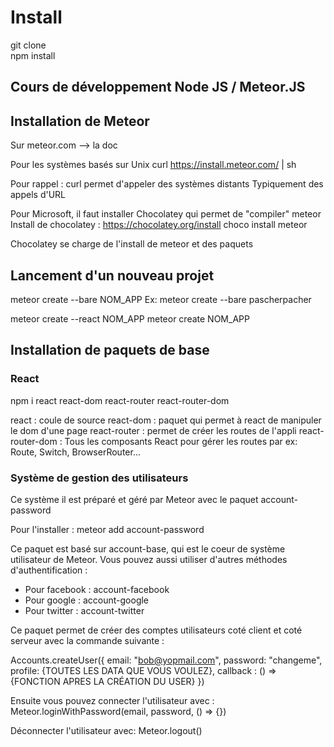 # Install
git clone  
npm install

## Cours de développement Node JS / Meteor.JS

## Installation de Meteor
Sur meteor.com --> la doc

Pour les systèmes basés sur Unix
curl https://install.meteor.com/ | sh

Pour rappel : curl permet d'appeler des systèmes distants
Typiquement des appels d'URL

Pour Microsoft, il faut installer Chocolatey qui permet
de "compiler" meteor
Install de chocolatey : https://chocolatey.org/install
choco install meteor

Chocolatey se charge de l'install de meteor et des paquets

## Lancement d'un nouveau projet
meteor create --bare NOM_APP
Ex: meteor create --bare pascherpacher

meteor create --react NOM_APP
meteor create NOM_APP

## Installation de paquets de base
### React
npm i react react-dom react-router react-router-dom

react : coule de source
react-dom : paquet qui permet à react de manipuler le dom d'une page
react-router : permet de créer les routes de l'appli
react-router-dom : Tous les composants React pour gérer les routes
par ex: Route, Switch, BrowserRouter...

### Système de gestion des utilisateurs
Ce système il est préparé et géré par Meteor avec le paquet
account-password

Pour l'installer :
meteor add account-password

Ce paquet est basé sur account-base, qui est le coeur de système
utilisateur de Meteor.
Vous pouvez aussi utiliser d'autres méthodes d'authentification : 
- Pour facebook : account-facebook
- Pour google : account-google
- Pour twitter : account-twitter

Ce paquet permet de créer des comptes utilisateurs coté client
et coté serveur avec la commande suivante : 

Accounts.createUser({
    email: "bob@yopmail.com",
    password: "changeme",
    profile: {TOUTES LES DATA QUE VOUS VOULEZ},
    callback : () => {FONCTION APRES LA CRÉATION DU USER}
})

Ensuite vous pouvez connecter l'utilisateur avec :
Meteor.loginWithPassword(email, password, () => {})

Déconnecter l'utilisateur avec:
Meteor.logout()